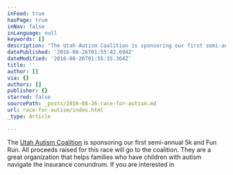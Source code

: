 ```yaml
---
inFeed: true
hasPage: true
inNav: false
inLanguage: null
keywords: []
description: "The Utah Autism Coalition is sponsoring our first semi-annual 5k and Fun Run. All proceeds raised for this race will go to the coalition. They are a great organization that helps families who have children with autism navigate the insurance conundrum. If you are interested in\_"
datePublished: '2016-08-26T01:55:42.694Z'
dateModified: '2016-08-26T01:55:35.364Z'
title: ''
author: []
via: {}
authors: []
publisher: {}
starred: false
sourcePath: _posts/2016-08-26-race-for-autism.md
url: race-for-autism/index.html
_type: Article

---
```

The [Utah Autism Coalition][0] is sponsoring our first semi-annual 5k and Fun Run. All proceeds raised for this race will go to the coalition. They are a great organization that helps families who have children with autism navigate the insurance conundrum. If you are interested in 

[0]: https://www.facebook.com/UtahAutismCoalition/?fref=ts